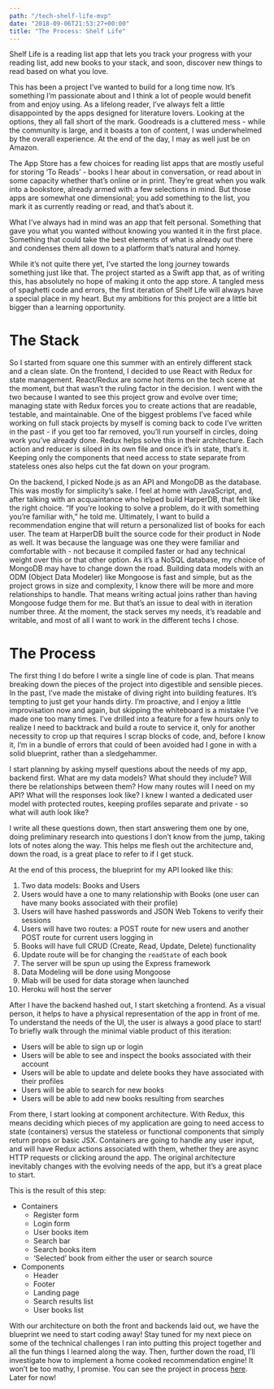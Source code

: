 ```yaml
---
path: "/tech-shelf-life-mvp"
date: "2018-09-06T21:53:27+00:00"
title: "The Process: Shelf Life"
---
```


Shelf Life is a reading list app that lets you track your progress with your reading list, add new books to your stack, and soon, discover new things to read based on what you love.

This has been a project I’ve wanted to build for a long time now. It’s something I’m passionate about and I think a lot of people would benefit from and enjoy using. As a lifelong reader, I’ve always felt a little disappointed by the apps designed for literature lovers. Looking at the options, they all fall short of the mark. Goodreads is a cluttered mess - while the community is large, and it boasts a ton of content, I was underwhelmed by the overall experience. At the end of the day, I may as well just be on Amazon. 

The App Store has a few choices for reading list apps that are mostly useful for storing ‘To Reads’ - books I hear about in conversation, or read about in some capacity whether that’s online or in print. They’re great when you walk into a bookstore, already armed with a few selections in mind. But those apps are somewhat one dimensional; you add something to the list, you mark it as currently reading or read, and that’s about it.

What I’ve always had in mind was an app that felt personal. Something that gave you what you wanted without knowing you wanted it in the first place. Something that could take the best elements of what is already out there and condenses them all down to a platform that’s natural and homey.

While it’s not quite there yet, I’ve started the long journey towards something just like that. The project started as a Swift app that, as of writing this, has absolutely no hope of making it onto the app store. A tangled mess of spaghetti code and errors, the first iteration of Shelf Life will always have a special place in my heart. But my ambitions for this project are a little bit bigger than a learning opportunity. 

# The Stack

So I started from square one this summer with an entirely different stack and a clean slate. On the frontend, I decided to use React with Redux for state management. React/Redux are some hot items on the tech scene at the moment, but that wasn’t the ruling factor in the decision. I went with the two because I wanted to see this project grow and evolve over time; managing state with Redux forces you to create actions that are readable, testable, and maintainable. One of the biggest problems I’ve faced while working on full stack projects by myself is coming back to code I’ve written in the past - if you get too far removed, you’ll run yourself in circles, doing work you’ve already done. Redux helps solve this in their architecture. Each action and reducer is siloed in its own file and once it’s in state, that’s it. Keeping only the components that need access to state separate from stateless ones also helps cut the fat down on your program.

On the backend, I picked Node.js as an API and MongoDB as the database. This was mostly for simplicity’s sake. I feel at home with JavaScript, and, after talking with an acquaintance who helped build HarperDB, that felt like the right choice. “If you’re looking to solve a problem, do it with something you’re familiar with,” he told me. Ultimately, I want to build a recommendation engine that will return a personalized list of books for each user. The team at HarperDB built the source code for their product in Node as well. It was because the language was one they were familiar and comfortable with - not because it compiled faster or had any technical weight over this or that other option. As it’s a NoSQL database, my choice of MongoDB may have to change down the road. Building data models with an ODM (Object Data Modeler) like Mongoose is fast and simple, but as the project grows in size and complexity, I know there will be more and more relationships to handle. That means writing actual joins rather than having Mongoose fudge them for me. But that’s an issue to deal with in iteration number three. At the moment, the stack serves my needs, it’s readable and writable, and most of all I want to work in the different techs I chose.

# The Process

The first thing I do before I write a single line of code is plan. That means breaking down the pieces of the project into digestible and sensible pieces. In the past, I’ve made the mistake of diving right into building features. It’s tempting to just get your hands dirty. I’m proactive, and I enjoy a little improvisation now and again, but skipping the whiteboard is a mistake I’ve made one too many times. I’ve drilled into a feature for a few hours only to realize I need to backtrack and build a route to service it, only for another necessity to crop up that requires I scrap blocks of code, and, before I know it, I’m in a bundle of errors that could of been avoided had I gone in with a solid blueprint, rather than a sledgehammer. 

I start planning by asking myself questions about the needs of my app, backend first. What are my data models? What should they include? Will there be relationships between them? How many routes will I need on my API? What will the responses look like? I knew I wanted a dedicated user model with protected routes, keeping profiles separate and private - so what will auth look like?

I write all these questions down, then start answering them one by one, doing preliminary research into questions I don’t know from the jump, taking lots of notes along the way. This helps me flesh out the architecture and, down the road, is a great place to refer to if I get stuck.

At the end of this process, the blueprint for my API looked like this:

1. Two data models: Books and Users 
2. Users would have a one to many relationship with Books (one user can have many books associated with their profile)
3. Users will have hashed passwords and JSON Web Tokens to verify their sessions
4. Users will have two routes: a POST route for new users and another POST route for current users logging in
5. Books will have full CRUD (Create, Read, Update, Delete) functionality
6. Update route will be for changing the `readState` of each book
7. The server will be spun up using the Express framework
8. Data Modeling will be done using Mongoose
9. Mlab will be used for data storage when launched
10. Heroku will host the server

After I have the backend hashed out, I start sketching a frontend. As a visual person, it helps to have a physical representation of the app in front of me. To understand the needs of the UI, the user is always a good place to start! To briefly walk through the minimal viable product of this iteration:

- Users will be able to sign up or login 
- Users will be able to see and inspect the books associated with their account
- Users will be able to update and delete books they have associated with their profiles
- Users will be able to search for new books
- Users will be able to add new books resulting from searches

From there, I start looking at component architecture. With Redux, this means deciding which pieces of my application are going to need access to state (containers) versus the stateless or functional components that simply return props or basic JSX. Containers are going to handle any user input, and will have Redux actions associated with them, whether they are async HTTP requests or clicking around the app. The original architecture inevitably changes with the evolving needs of the app, but it’s a great place to start.

This is the result of this step:

- Containers
    - Register form
    - Login form
    - User books item
    - Search bar
    - Search books item
    - ‘Selected’ book from either the user or search source
- Components
    - Header
    - Footer
    - Landing page
    - Search results list
    - User books list

With our architecture on both the front and backends laid out, we have the blueprint we need to start coding away! Stay tuned for my next piece on some of the technical challenges I ran into putting this project together and all the fun things I learned along the way. Then, further down the road, I’ll investigate how to implement a home cooked recommendation engine! It won’t be too mathy, I promise. You can see the project in process [here](http://shelf-life.surge.sh/). Later for now!